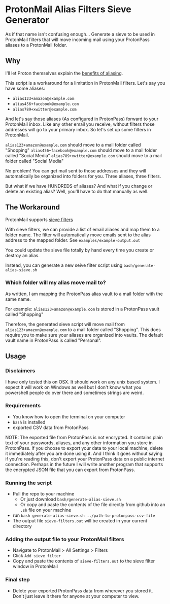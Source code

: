 # ProtonMail Alias Filters Sieve Generator

As if that name isn't confusing enough...
Generate a sieve to be used in ProtonMail filters that will move incoming mail using your ProtonPass aliases to a ProtonMail folder.

## Why

I'll let Proton themselves explain the [benefits of aliasing](https://proton.me/blog/benefits-of-email-aliases).

This script is a workaround for a limitation in ProtonMail filters. Let's say you have some aliases:

- `alias123+amazon@example.com`
- `alias456+facebook@example.com`
- `alias789+xwitter@example.com`

And let's say those aliases (As configured in ProtonPass) forward to your ProtonMail inbox.
Like any other email you receive, without filters those addresses will go to your primary inbox.
So let's set up some filters in ProtonMail.

`alias123+amazon@example.com` should move to a mail folder called "Shopping"
`alias456+facebook@example.com` should move to a mail folder called "Social Media"
`alias789+xwitter@example.com` should move to a mail folder called "Social Media"

No problem! You can get mail sent to those addresses and they will automatically be organized into folders for you. Three aliases, three filters.

But what if we have HUNDREDS of aliases?
And what if you change or delete an existing alias?
Well, you'll have to do that manually as well.

## The Workaround

ProtonMail supports [sieve filters](https://proton.me/support/sieve-advanced-custom-filters)

With sieve filters, we can provide a list of email aliases and map them to a folder name. The filter will automatically move emails sent to the alias address to the mapped folder.
See `examples/example-output.out`

You could update the sieve file totally by hand every time you create or destroy an alias.

Instead, you can generate a new seive filter script using `bash/generate-alias-sieve.sh`

### Which folder will my alias move mail to?

As written, I am mapping the ProtonPass alias vault to a mail folder with the same name.

For example:
`alias123+amazon@example.com` is stored in a ProtonPass vault called "Shopping"

Therefore, the generated sieve script will move mail from `alias123+amazon@example.com` to a mail folder called "Shopping". This does require you to make sure your aliases are organized into vaults. The default vault name in ProtonPass is called "Personal".

## Usage

### Disclaimers

I have only tested this on OSX. It should work on any unix based system. I expect it will work on Windows as well but I don't know what you powershell people do over there and sometimes strings are weird.

### Requirements

- You know how to open the terminal on your computer
- `bash` is installed
- exported CSV data from ProtonPass

NOTE: The exported file from ProtonPass is not encrypted. It contains plain text of your passwords, aliases, and any other information you store in ProtonPass. If you choose to export your data to your local machine, delete it immediately after you are done using it. And I think it goes without saying if you're reading this, don't export your ProtonPass data on a public internet connection. Perhaps in the future I will write another program that supports the encrypted JSON file that you can export from ProtonPass.

### Running the script

- Pull the repo to your machine
    - Or just download `bash/generate-alias-sieve.sh`
    - Or copy and paste the contents of the file directly from github into an `.sh` file on your machine
- run `bash generate-alias-sieve.sh ../path-to-protonpass-csv-file`
- The output file `sieve-filters.out` will be created in your current directory

### Adding the output file to your ProtonMail filters

- Navigate to ProtonMail > All Settings > Filters
- Click `Add sieve filter`
- Copy and paste the contents of `sieve-filters.out` to the sieve filter window in ProtonMail

### Final step

- Delete your exported ProtonPass data from wherever you stored it. Don't just leave it there for anyone at your computer to view.
